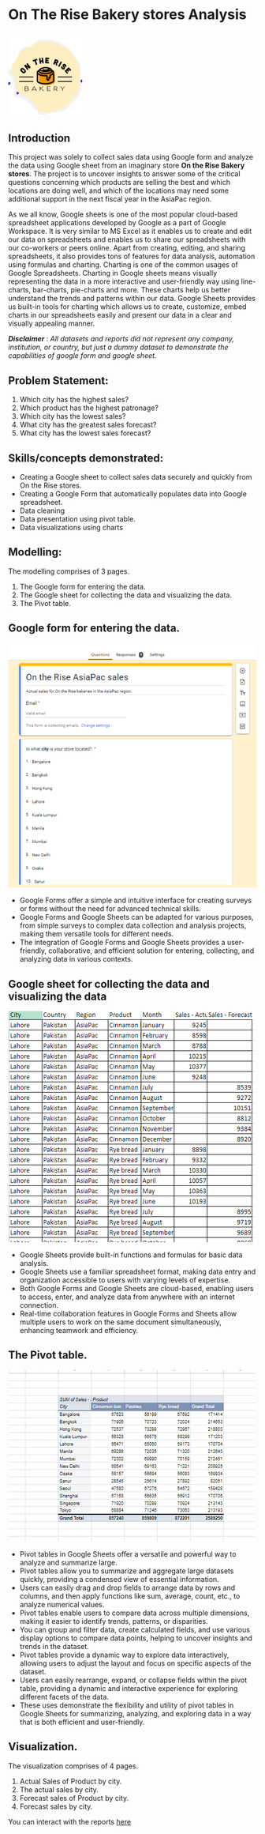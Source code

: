 # On The Rise Bakery stores Analysis

![](BAKERY%2C.png)
---
## Introduction

This project was solely to collect sales data using Google form and analyze the data using Google sheet from an imaginary store **On the Rise Bakery stores**. The project is to uncover insights to answer some of the critical questions concerning which products are selling the best and which locations are doing well, and which of the locations may need some additional support in the next fiscal year in the AsiaPac region.

As we all know, Google sheets is one of the most popular cloud-based spreadsheet applications developed by Google as a part of Google Workspace. It is very similar to MS Excel as it enables us to create and edit our data on spreadsheets and enables us to share our spreadsheets with our co-workers or peers online.
Apart from creating, editing, and sharing spreadsheets, it also provides tons of features for data analysis, automation using formulas and charting. Charting is one of the common usages of Google Spreadsheets. Charting in Google sheets means visually representing the data in a more interactive and user-friendly way using line-charts, bar-charts, pie-charts and more. These charts help us better understand the trends and patterns within our data. Google Sheets provides us built-in tools for charting which allows us to create, customize, embed charts in our spreadsheets easily and present our data in a clear and visually appealing manner. 

**_Disclaimer_** :  _All datasets and reports did not represent any company, institution, or country, but just a dummy dataset to demonstrate the capabilities of google form and google sheet._

## Problem Statement:

1.	Which city has the highest sales?
2.	Which product has the highest patronage?
3.	Which city has the lowest sales?
4.	What city has the greatest sales forecast? 
5.	What city has the lowest sales forecast?

   ## Skills/concepts demonstrated:
   
- Creating a Google sheet to collect sales data securely and quickly from On the Rise stores.
- Creating a Google Form that automatically populates data into Google spreadsheet.
- Data cleaning
- Data presentation using pivot table.
- Data visualizations using charts

##  Modelling:

The modelling comprises of 3 pages.
1.	The Google form for entering the data.
2.	The Google sheet for collecting the data and visualizing the data.
3.	The Pivot table.

## Google form for entering the data.

![](On_The_Rise_Sale.PNG)

- Google Forms offer a simple and intuitive interface for creating surveys or forms without the need for advanced technical skills.
- Google Forms and Google Sheets can be adapted for various purposes, from simple surveys to complex data collection and analysis projects, making them versatile tools for different needs.
- The integration of Google Forms and Google Sheets provides a user-friendly, collaborative, and efficient solution for entering, collecting, and analyzing data in various contexts.

## Google sheet for collecting the data and visualizing the data

![](OnTheRiseReponses.PNG)

- Google Sheets provide built-in functions and formulas for basic data analysis.
- Google Sheets use a familiar spreadsheet format, making data entry and organization accessible to users with varying levels of expertise.
- Both Google Forms and Google Sheets are cloud-based, enabling users to access, enter, and analyze data from anywhere with an internet connection.
- Real-time collaboration features in Google Forms and Sheets allow multiple users to work on the same document simultaneously, enhancing teamwork and efficiency.

## The Pivot table.

![](Actual_sales_pivoltTable.PNG)

- Pivot tables in Google Sheets offer a versatile and powerful way to analyze and summarize large.
- Pivot tables allow you to summarize and aggregate large datasets quickly, providing a condensed view of essential information.
- Users can easily drag and drop fields to arrange data by rows and columns, and then apply functions like sum, average, count, etc., to analyze numerical values.
- Pivot tables enable users to compare data across multiple dimensions, making it easier to identify trends, patterns, or disparities.
- You can group and filter data, create calculated fields, and use various display options to compare data points, helping to uncover insights and trends in the dataset.
- Pivot tables provide a dynamic way to explore data interactively, allowing users to adjust the layout and focus on specific aspects of the dataset.
- Users can easily rearrange, expand, or collapse fields within the pivot table, providing a dynamic and interactive experience for exploring different facets of the data.
- These uses demonstrate the flexibility and utility of pivot tables in Google Sheets for summarizing, analyzing, and exploring data in a way that is both efficient and user-friendly.

## Visualization.
The visualization comprises of 4 pages.
1.	Actual Sales of Product by city.
2.	The actual sales by city.
3.	Forecast sales of Product by city.
4.	Forecast sales by city.

You can interact with the reports [here](https://docs.google.com/spreadsheets/d/1PjKESbE7RmGNQUk4H3MuCyb1kXd1eZMuGrsJr0kmV3w/edit?usp=sharing)








